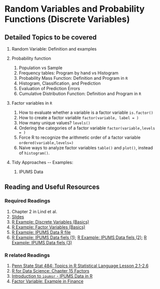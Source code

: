# Random Variables and Probability Functions (Discrete Variables)

## Detailed Topics to be covered

1. Random Variable: Definition and examples

2. Probability function

    1. Population vs Sample
    2. Frequency tables: Program by hand vs Histogram
    3. Probability Mass Function: Definition and Program in `R`
    4. Histogram, Classification, and Prediction
    5. Evaluation of Prediction Errors
    6. Cumulative Distribution Function: Definition and Program in `R`
    
3. Factor variables in `R`

    1. How to evaluate whether a variable is a factor variable `is.factor()`
    2. How to create a factor variable `factor(variable, label = )`
    3. How many unique values? `levels()`
    4. Ordering the categories of a factor variable `factor(variable,levels = )`
    5. Force R to recognize the arithmetic order of a factor variable `ordered(variable,levels=)`
    5. Naive ways to analyze factor variables `table()` and `plot()`, instead of `histogram()`.
    
4. Tidy Approaches -- Examples:

    1. IPUMS Data

## Reading and Useful Resources

### Required Readings

1. Chapter 2 in Lind et al. 
2. [Slides](../lecture/univariate_statistics_rv01.pdf)
3. [R Example: Discrete Variables (Basics)](../lecture/examples/discrete_variable_basics.R)
4. [R Example: Factor Variables (Basics)](../lecture/examples/discrete_variable_factor_basics.R)
5. [R Example: IPUMS Data R file](../lecture/examples/discrete_variable_factor_examples.R)
6. [R Example: IPUMS Data fiels (1)](../lecture/examples/cps_00019.dat); [R Example: IPUMS Data fiels (2)](../lecture/examples/cps_00019.xml); [R Example: IPUMS Data fiels (3)](../lecture/examples/cps_00019.R)

### R related Readings

1. [Penn State Stat 484: Topics in R Statistical Language Lesson 2.1-2.6](https://onlinecourses.science.psu.edu/stat484/node/210/)
2. [R for Data Science: Chapter 15 Factors](http://r4ds.had.co.nz/factors.html)
3. [Introduction to `ipumsr` - IPUMS Data in R](https://cran.r-project.org/web/packages/ipumsr/vignettes/ipums.html)
4. [Factor Variable: Example in Finance](https://www.datacamp.com/community/tutorials/intro-r-finance-factors)

